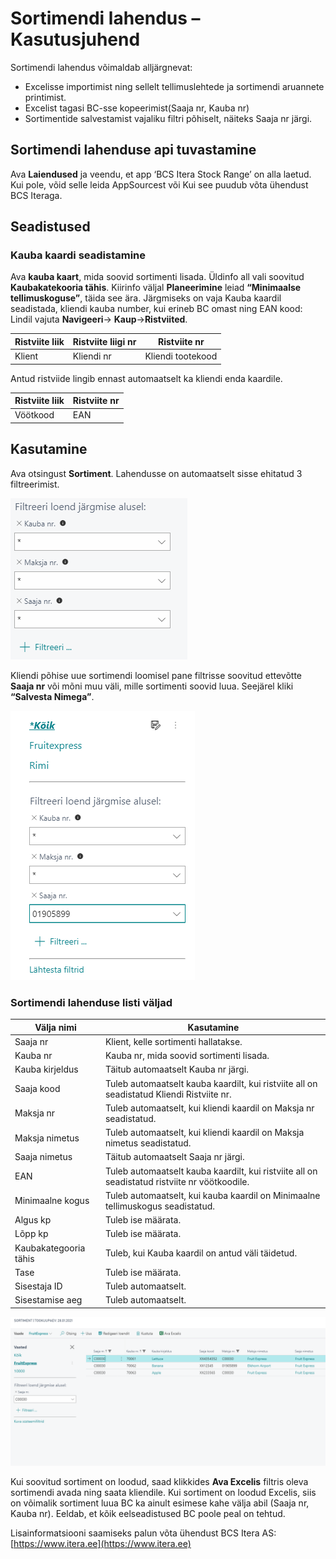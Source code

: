 # Sortimendi lahendus – Kasutusjuhend

Sortimendi lahendus võimaldab alljärgnevat:
* Excelisse importimist ning sellelt tellimuslehtede ja sortimendi aruannete printimist.
* Excelist tagasi BC-sse kopeerimist(Saaja nr, Kauba nr)
* Sortimentide salvestamist vajaliku filtri põhiselt, näiteks Saaja nr järgi. 

## Sortimendi lahenduse api tuvastamine

Ava **Laiendused** ja veendu, et app ‘BCS Itera Stock Range’ on alla laetud. Kui pole, võid selle leida AppSourcest või Kui see puudub võta ühendust BCS Iteraga.

## Seadistused

### Kauba kaardi seadistamine

Ava **kauba kaart**, mida soovid sortimenti lisada. 
Üldinfo all vali soovitud **Kaubakatekooria tähis**. 
Kiirinfo väljal **Planeerimine** leiad **“Minimaalse tellimuskoguse”**, täida see ära.
Järgmiseks on vaja Kauba kaardil seadistada, kliendi kauba number, kui  erineb BC omast ning EAN kood:
Lindil vajuta **Navigeeri**-> **Kaup**->**Ristviited**.

|**Ristviite liik**|**Ristviite liigi nr**|**Ristviite nr**|
|-|-|-|
|Klient|Kliendi nr|Kliendi tootekood|

Antud ristviide lingib ennast automaatselt ka kliendi enda kaardile. 

|**Ristviite liik**|**Ristviite nr**|
|-|-|
|Vöötkood|EAN|

## Kasutamine

Ava otsingust **Sortiment**.
Lahendusse on automaatselt sisse ehitatud 3 filtreerimist.

![StockRangeFilter](StockRangeFilter.png)

Kliendi põhise uue sortimendi loomisel pane filtrisse soovitud ettevõtte **Saaja nr** või mõni muu väli, mille sortimenti soovid luua. Seejärel kliki **“Salvesta Nimega”**.

![StockRangeFilterCustomer](StockRangeFilterCustomer.png)

### Sortimendi lahenduse listi väljad

|**Välja nimi**|**Kasutamine**|
|-|-|
|Saaja nr|Klient, kelle sortimenti hallatakse.|
|Kauba nr|Kauba nr, mida soovid sortimenti lisada.|
|Kauba kirjeldus|Täitub automaatselt Kauba nr järgi.|
|Saaja kood|Tuleb automaatselt kauba kaardilt, kui ristviite all on seadistatud Kliendi Ristviite nr.|
|Maksja nr|Tuleb automaatselt, kui kliendi kaardil on Maksja nr seadistatud.|
|Maksja nimetus|Tuleb automaatselt, kui kliendi kaardil on Maksja nimetus seadistatud.|
|Saaja nimetus|Täitub automaatselt Saaja nr järgi.|
|EAN|Tuleb automaatselt kauba kaardilt, kui ristviite all on seadistatud ristviite nr vöötkoodile.|
|Minimaalne kogus|Tuleb automaatselt, kui kauba kaardil on Minimaalne tellimuskogus seadistatud.|
|Algus kp|Tuleb ise määrata.|
|Lõpp kp|Tuleb ise määrata.|
|Kaubakategooria tähis|Tuleb, kui Kauba kaardil on antud väli täidetud.|
|Tase|Tuleb ise määrata.|
|Sisestaja ID|Tuleb automaatselt.|
|Sisestamise aeg|Tuleb automaatselt.|

![StockRangeList](StockRangeList.png)

Kui soovitud sortiment on loodud, saad klikkides **Ava Excelis** filtris oleva sortimendi avada ning saata kliendile. 
Kui sortiment on loodud Excelis, siis on võimalik sortiment luua BC ka ainult esimese kahe välja abil (Saaja nr, Kauba nr). Eeldab, et kõik eelseadistused BC poole peal on tehtud. 

Lisainformatsiooni saamiseks palun võta ühendust BCS Itera AS:
[https://www.itera.ee](https://www.itera.ee)



